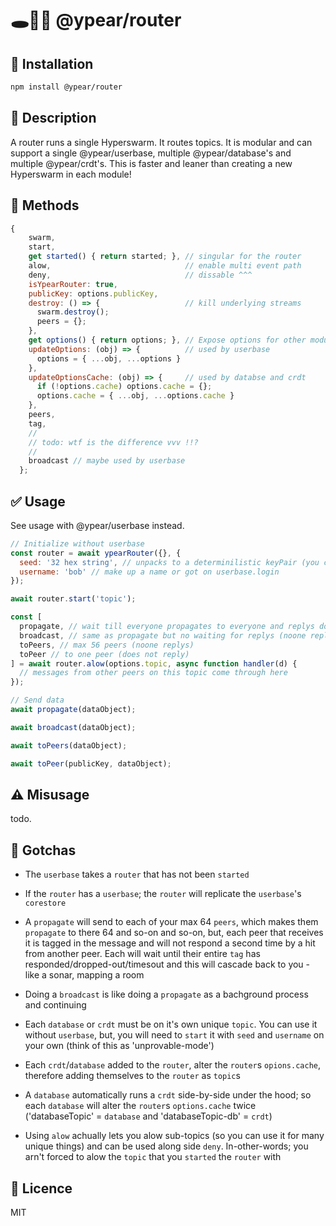 # 🕳️🥊🌐 @ypear/router


## 💾 Installation
```bash
npm install @ypear/router
```

## 👀 Description
A router runs a single Hyperswarm. It routes topics. It is modular and can support a single @ypear/userbase, multiple @ypear/database's and multiple @ypear/crdt's. This is faster and leaner than creating a new Hyperswarm in each module!


## 🧰 Methods
```javascript
{
    swarm,
    start,
    get started() { return started; }, // singular for the router
    alow,                              // enable multi event path
    deny,                              // dissable ^^^
    isYpearRouter: true,
    publicKey: options.publicKey,
    destroy: () => {                   // kill underlying streams
      swarm.destroy();
      peers = {};
    },
    get options() { return options; }, // Expose options for other modules to access
    updateOptions: (obj) => {          // used by userbase
      options = { ...obj, ...options }
    },
    updateOptionsCache: (obj) => {     // used by databse and crdt
      if (!options.cache) options.cache = {};
      options.cache = { ...obj, ...options.cache }
    },
    peers,
    tag,
    //
    // todo: wtf is the difference vvv !!?
    //
    broadcast // maybe used by userbase
  };
```

## ✅ Usage
See usage with @ypear/userbase instead.
```javascript
// Initialize without userbase
const router = await ypearRouter({}, {
  seed: '32 hex string', // unpacks to a determinilistic keyPair (you can get this after userbase.login)
  username: 'bob' // make up a name or got on userbase.login
});

await router.start('topic');

const [
  propagate, // wait till everyone propagates to everyone and replys done 
  broadcast, // same as propagate but no waiting for replys (noone replys)
  toPeers, // max 56 peers (noone replys)
  toPeer // to one peer (does not reply)
] = await router.alow(options.topic, async function handler(d) {
  // messages from other peers on this topic come through here
});

// Send data
await propagate(dataObject);

await broadcast(dataObject);

await toPeers(dataObject);

await toPeer(publicKey, dataObject);
```
## ⚠️ Misusage
todo.

## 🤯 Gotchas
- The `userbase` takes a `router` that has not been `started`

- If the `router` has a `userbase`; the `router` will replicate the `userbase`'s `corestore`

- A `propagate` will send to each of your max 64 `peers`, which makes them `propagate` to there 64 and so-on and so-on, but, each peer that receives it is tagged in the message and will not respond a second time by a hit from another peer. Each will wait until their entire `tag` has responded/dropped-out/timesout and this will cascade back to you - like a sonar, mapping a room

- Doing a `broadcast` is like doing a `propagate` as a bachground process and continuing

- Each `database` or `crdt` must be on it's own unique `topic`. You can use it without `userbase`, but, you will need to `start` it with `seed` and `username` on your own (think of this as 'unprovable-mode')

- Each `crdt`/`database` added to the `router`, alter the `router`s `opions.cache`, therefore adding themselves to the `router` as `topic`s

- A `database` automatically runs a `crdt` side-by-side under the hood; so each `database` will alter the `router`s `options.cache` twice ('databaseTopic' = `database` and 'databaseTopic-db' = `crdt`)

- Using `alow` achually lets you alow sub-topics (so you can use it for many unique things) and can be used along side `deny`. In-other-words; you arn't forced to alow the `topic` that you `started` the `router` with

## 📜 Licence
MIT
